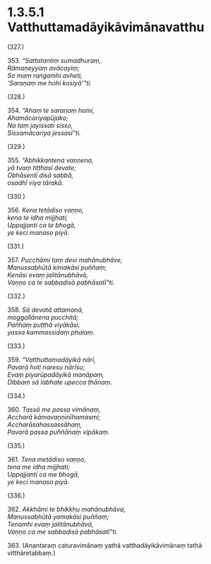 

# 1.3.5.1 Vatthuttamadāyikāvimānavatthu





(327.)

353\. _“Sattatantiṃ sumadhuraṃ,_  
_Rāmaṇeyyaṃ avācayiṃ;_  
_So maṃ raṅgamhi avheti,_  
_‘Saraṇaṃ me hohi kosiyā’”ti._  


(328.)

354\. _“Ahaṃ te saraṇaṃ homi,_  
_Ahamācariyapūjako;_  
_Na taṃ jayissati sisso,_  
_Sissamācariya jessasī”ti._  


(329.)

355\. _“Abhikkantena vaṇṇena,_  
_yā tvaṃ tiṭṭhasi devate;_  
_Obhāsentī disā sabbā,_  
_osadhī viya tārakā._  


(330.)

356\. _Kena tetādiso vaṇṇo,_  
_kena te idha mijjhati;_  
_Uppajjanti ca te bhogā,_  
_ye keci manaso piyā._  


(331.)

357\. _Pucchāmi taṃ devi mahānubhāve,_  
_Manussabhūtā kimakāsi puññaṃ;_  
_Kenāsi evaṃ jalitānubhāvā,_  
_Vaṇṇo ca te sabbadisā pabhāsatī”ti._  


(332.)

358\. _Sā devatā attamanā,_  
_moggallānena pucchitā;_  
_Pañhaṃ puṭṭhā viyākāsi,_  
_yassa kammassidaṃ phalaṃ._  


(333.)

359\. _“Vatthuttamadāyikā nārī,_  
_Pavarā hoti naresu nārīsu;_  
_Evaṃ piyarūpadāyikā manāpaṃ,_  
_Dibbaṃ sā labhate upecca ṭhānaṃ._  


(334.)

360\. _Tassā me passa vimānaṃ,_  
_Accharā kāmavaṇṇinīhamasmi;_  
_Accharāsahassassāhaṃ,_  
_Pavarā passa puññānaṃ vipākaṃ._  


(335.)

361\. _Tena metādiso vaṇṇo,_  
_tena me idha mijjhati;_  
_Uppajjanti ca me bhogā,_  
_ye keci manaso piyā._  


(336.)

362\. _Akkhāmi te bhikkhu mahānubhāva,_  
_Manussabhūtā yamakāsi puññaṃ;_  
_Tenamhi evaṃ jalitānubhāvā,_  
_Vaṇṇo ca me sabbadisā pabhāsatī”ti._  


363\. (Anantaraṃ caturavimānaṃ yathā vatthadāyikāvimānaṃ tathā vitthāretabbaṃ.)



